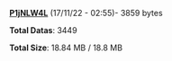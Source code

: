 [**P1jNLW4L**](/data/P1jNLW4L.txt) (17/11/22 - 02:55)- 3859 bytes

**Total Datas**: 3449

**Total Size**: 18.84 MB / 18.8 MB